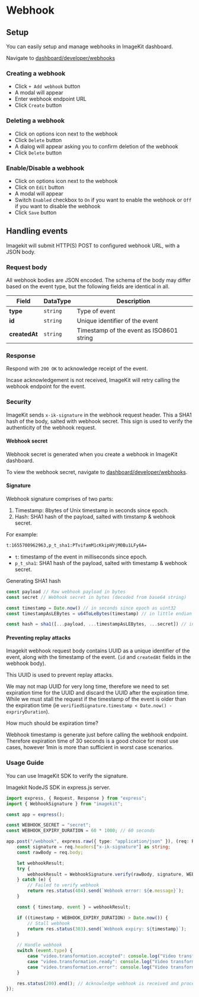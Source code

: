 # Webhook

## Setup

You can easily setup and manage webhooks in ImageKit dashboard.

Navigate to [dashboard/developer/webhooks](https://imagekit.io/dashboard/developer/webhooks)

### Creating a webhook

- Click `+ Add webhook` button
- A modal will appear
- Enter webhook endpoint URL
- Click `Create` button

### Deleting a webhook

- Click on options icon next to the webhook
- Click `Delete` button
- A dialog will appear asking you to confirm deletion of the webhook
- Click `Delete` button

### Enable/Disable a webhook

- Click on options icon next to the webhook
- Click on `Edit` button
- A modal will appear
- Switch `Enabled` checkbox to `On` if you want to enable the webhook or `Off` if you want to disable the webhook
- Click `Save` button

## Handling events

Imagekit will submit HTTP(S) POST to configured webhook URL, with a JSON body.

### Request body

All webhook bodies are JSON encoded. The schema of the body may differ based on the event type, but the following fields are identical in all.

| Field         | DataType | Description                              |
| ------------- | -------- | ---------------------------------------- |
| **type**      | `string` | Type of event                            |
| **id**        | `string` | Unique identifier of the event           |
| **createdAt** | `string` | Timestamp of the event as ISO8601 string |

### Response

Respond with `200 OK` to acknowledge receipt of the event.

Incase acknowledgement is not received, ImageKit will retry calling the webhook endpoint for the event.

### Security

ImageKit sends `x-ik-signature` in the webhook request header. This a SHA1 hash of the body, salted with webhook secret. This sign is used to verify the authenticity of the webhook request.

#### Webhook secret

Webhook secret is generated when you create a webhook in ImageKit dashboard.

To view the webhook secret, navigate to [dashboard/developer/webhooks](https://imagekit.io/dashboard/developer/webhooks).

#### Signature

Webhook signature comprises of two parts:

1. Timestamp: 8bytes of Unix timestamp in seconds since epoch.
2. Hash: SHA1 hash of the payload, salted with timstamp & webhook secret.

For example:

```txt
t:1655700962963,p_t_sha1:PTvifamM1cKkipHVjM0Bu1LFy6A=
```

- `t`: timestamp of the event in milliseconds since epoch.
- `p_t_sha1`: SHA1 hash of the payload, salted with timestamp & webhook secret.

Generating SHA1 hash

```js
const payload // Raw webhook payload in bytes
const secret // Webhook secret in bytes (decoded from base64 string)

const timestamp = Date.now() // in seconds since epoch as uint32
const timestampAsLEBytes = u64ToLeBytes(timestamp) // in little endian bytes

const hash = sha1([...payload, ...timestampAsLEBytes, ...secret]) // in bytes
```

#### Preventing replay attacks

Imagekit webhook request body contains UUID as a unique identifier of the event, along with the timestamp of the event. (`id` and `createdAt` fields in the webhook body).

This UUID is used to prevent replay attacks.

We may not map UUID for very long time, therefore we need to set expiration time for the UUID and discard the UUID after the expiration time. While we must stall the request if the timestamp of the event is older than the expiration time (ie `verifiedSignature.timestamp < Date.now() - expriryDuration`).

How much should be expiration time?

Webhook timestamp is generate just before calling the webhook endpoint. Therefore expiration time of 30 seconds is a good choice for most use cases, however 1min is more than sufficient in worst case scenarios.

### Usage Guide

You can use ImageKit SDK to verify the signature.

Imagekit NodeJS SDK in express.js server.

```ts
import express, { Request, Response } from "express";
import { WebhookSignature } from "imagekit";

const app = express();

const WEBHOOK_SECRET = "secret";
const WEBHOOK_EXPIRY_DURATION = 60 * 1000; // 60 seconds

app.post("/webhook", express.raw({ type: "application/json" }), (req: Request, res: Response) => {
    const signature = req.headers["x-ik-signature"] as string;
    const rawBody = req.body;

    let webhookResult;
    try {
        webhookResult = WebhookSignature.verify(rawBody, signature, WEBHOOK_SECRET);
    } catch (e) {
        // Failed to verify webhook
        return res.status(404).send(`Webhook error: ${e.message}`);
    }

    const { timestamp, event } = webhookResult;

    if ((timestamp + WEBHOOK_EXPIRY_DURATION) > Date.now()) {
        // Stall webhook
        return res.status(303).send(`Webhook expiry: ${timestamp}`);
    }

    // Handle webhook
    switch (event.type) {
        case "video.transformation.accepted": console.log("Video transformation request accepted"); break;
        case "video.transformation.ready": console.log("Video transformation ready"); break;
        case "video.transformation.error": console.log("Video transformation error"); break;
    }

    res.status(200).end(); // Acknowledge webhook is received and processed successfully
});
```
